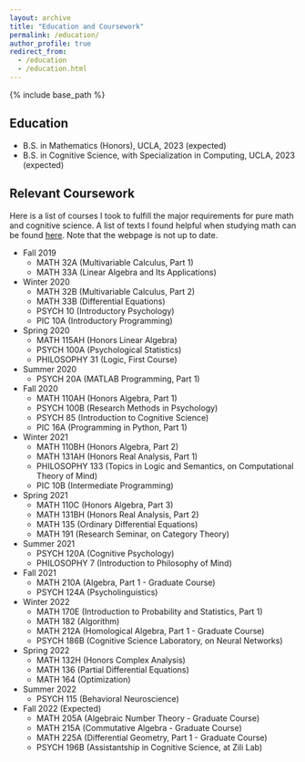 ```yaml
---
layout: archive
title: "Education and Coursework"
permalink: /education/
author_profile: true
redirect_from:
  - /education
  - /education.html
---
```


{% include base_path %}

Education
------
* B.S. in Mathematics (Honors), UCLA, 2023 (expected)
* B.S. in Cognitive Science, with Specialization in Computing, UCLA, 2023 (expected)

Relevant Coursework
------
Here is a list of courses I took to fulfill the major requirements for pure math and cognitive science. A list of texts I found helpful when studying math can be found [here](https://jiantongliu.github.io/coursebooklist.html). Note that the webpage is not up to date. 

* Fall 2019
  * MATH 32A (Multivariable Calculus, Part 1)
  * MATH 33A (Linear Algebra and Its Applications)
* Winter 2020
  * MATH 32B (Multivariable Calculus, Part 2)
  * MATH 33B (Differential Equations)
  * PSYCH 10 (Introductory Psychology)
  * PIC 10A (Introductory Programming)
* Spring 2020
  * MATH 115AH (Honors Linear Algebra)
  * PSYCH 100A (Psychological Statistics)
  * PHILOSOPHY 31 (Logic, First Course)
* Summer 2020
  * PSYCH 20A (MATLAB Programming, Part 1)
* Fall 2020
  * MATH 110AH (Honors Algebra, Part 1)
  * PSYCH 100B (Research Methods in Psychology)
  * PSYCH 85 (Introduction to Cognitive Science)
  * PIC 16A (Programming in Python, Part 1)
* Winter 2021
  * MATH 110BH (Honors Algebra, Part 2)
  * MATH 131AH (Honors Real Analysis, Part 1)
  * PHILOSOPHY 133 (Topics in Logic and Semantics, on Computational Theory of Mind)
  * PIC 10B (Intermediate Programming)
* Spring 2021
  * MATH 110C (Honors Algebra, Part 3)
  * MATH 131BH (Honors Real Analysis, Part 2)
  * MATH 135 (Ordinary Differential Equations)
  * MATH 191 (Research Seminar, on Category Theory)
* Summer 2021
  * PSYCH 120A (Cognitive Psychology)
  * PHILOSOPHY 7 (Introduction to Philosophy of Mind)
* Fall 2021
  * MATH 210A (Algebra, Part 1 - Graduate Course)
  * PSYCH 124A (Psycholinguistics)
* Winter 2022
  * MATH 170E (Introduction to Probability and Statistics, Part 1)
  * MATH 182 (Algorithm)
  * MATH 212A (Homological Algebra, Part 1 - Graduate Course)
  * PSYCH 186B (Cognitive Science Laboratory, on Neural Networks)
* Spring 2022
  * MATH 132H (Honors Complex Analysis)
  * MATH 136 (Partial Differential Equations)
  * MATH 164 (Optimization)
* Summer 2022
  * PSYCH 115 (Behavioral Neuroscience)
* Fall 2022 (Expected)
  * MATH 205A (Algebraic Number Theory - Graduate Course)
  * MATH 215A (Commutative Algebra - Graduate Course)
  * MATH 225A (Differential Geometry, Part 1 - Graduate Course)
  * PSYCH 196B (Assistantship in Cognitive Science, at Zili Lab)
